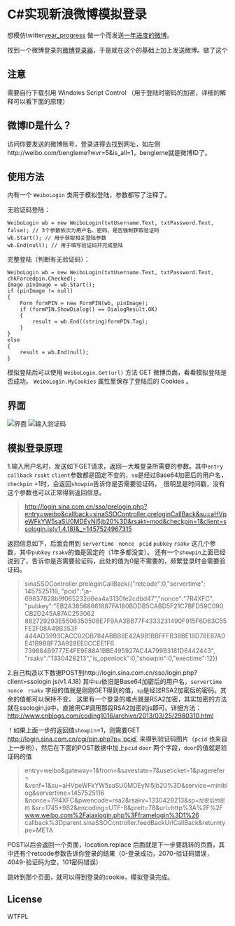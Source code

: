# C#实现新浪微博模拟登录
想模仿twitter[year_progress](https://twitter.com/year_progress) 做一个而发送[一年进度的微博](http://weibo.com/bengleme?wvr=5&is_all=1)。

找到一个微博登录的[微博登录器](https://github.com/huiyadanli/SinaLogin)，于是就在这个的基础上加上发送微博。做了这个

## 注意
需要自行下载引用 Windows Script Control （用于登陆时密码的加密，详细的解释可以看下面的原理）

## 微博ID是什么？
访问你要发送的微博账号，登录进得去找到网址，如左侧http://weibo.com/bengleme?wvr=5&is_all=1，bengleme就是微博ID了。  

## 使用方法
内有一个 `WeiboLogin` 类用于模拟登陆，参数都写了注释了。

无验证码登陆：
```
WeiboLogin wb = new WeiboLogin(txtUsername.Text, txtPassword.Text, false); // 3个参数依次为用户名、密码、是否强制获取验证码
wb.Start(); // 用于获取相关登陆参数
wb.End(null); // 用于填写验证码并完成登陆
```

完整登陆（判断有无验证码）：
```
WeiboLogin wb = new WeiboLogin(txtUsername.Text, txtPassword.Text, chkForcedpin.Checked);
Image pinImage = wb.Start();
if (pinImage != null)
{
    Form formPIN = new FormPIN(wb, pinImage);
    if (formPIN.ShowDialog() == DialogResult.OK)
    {
        result = wb.End((string)formPIN.Tag);
    }
}
else
{
    result = wb.End(null);
}
```

模拟登陆后可以使用 `WeiboLogin.Get(url)` 方法 GET 微博页面，看看模拟登陆是否成功。
`WeiboLogin.MyCookies` 属性里保存了登陆后的 Cookies 。

## 界面
![界面](https://raw.githubusercontent.com/huiyadanli/SinaLogin/master/img/screenshot2.png)
![输入验证码](https://raw.githubusercontent.com/huiyadanli/SinaLogin/master/img/screenshot1.png)

## 模拟登录原理
1.输入用户名时，发送如下GET请求，返回一大堆登录所需要的参数。其中`entry` `callback` `rsakt`  `client`参数都是固定不变的，`su`是经过Base64加密后的用户名，`checkpin` =1时，会返回`showpin`告诉你是否需要验证码，`_`很明显是时间戳，没有这个参数也可以正常得到返回信息。
> http://login.sina.com.cn/sso/prelogin.php?entry=weibo&callback=sinaSSOController.preloginCallBack&su=aHVpeWFkYW5saSU0MDEyNi5jb20%3D&rsakt=mod&checkpin=1&client=ssologin.js(v1.4.18)&_=1457524967315

返回信息如下，后面会用到 `servertime ` `nonce ` `pcid` `pubkey` `rsakv` 这几个参数，其中`pubkey` `rsakv`的值是固定的（1年多都没变）。
还有一个`showpin`上面已经说到了，告诉你是否需要验证码，此处的值为0是不需要的，频繁登录时会需要验证码。
> sinaSSOController.preloginCallBack({"retcode":0,"servertime": 1457525116,
"pcid":"ja-69837828b9f065232d6ea4a3130fe2cdbd47","nonce":"7R4XFC",
"pubkey":"EB2A38568661887FA180BDDB5CABD5F21C7BFD59C090CB2D245A87AC253062
882729293E5506350508E7F9AA3BB77F4333231490F915F6D63C55FE2F08A49B353F
444AD3993CACC02DB784ABBB8E42A9B1BBFFFB38BE18D78E87A0E41B9B8F73A928EE0CCEE1F6
739884B9777E4FE9E88A1BBE495927AC4A799B3181D6442443",
"rsakv":"1330428213","is_openlock":0,"showpin":0,"exectime":12})

2.自己构造以下数据POST到http://login.sina.com.cn/sso/login.php?client=ssologin.js(v1.4.18)
其中`su`依旧是Base64加密后的用户名，`servertime ` `nonce ` `rsakv` 字段的值就是刚刚GET得到的值，`sp`是经过RSA2加密后的密码。其余的值都可以保持不变。
这里有一个登录的难点就是RSA2加密，其实加密的方法就在ssologin.js中，直接用C#调用那段RSA2加密的js即可。详细方法：http://www.cnblogs.com/coding1016/archive/2013/03/25/2980310.html

！如果上面一步的返回值`showpin`=1，则需要GET  http://login.sina.com.cn/cgi/pin.php?p=`pcid` 来得到验证码图片（`pcid` 也来自上一步哟），然后在下面的POST数据中加上`pcid` `door` 两个字段，`door`的值就是验证码的值
> entry=weibo&gateway=1&from=&savestate=7&useticket=1&pagerefer=
&vsnf=1&su=aHVpeWFkYW5saSU0MDEyNi5jb20%3D&service=miniblog&servertime=1457525116
&nonce=7R4XFC&pwencode=rsa2&rsakv=1330428213&sp=`加密后的密码`
&sr=1745*982&encoding=UTF-8&prelt=78&url=http%3A%2F%2F
www.weibo.com%2Fajaxlogin.php%3Fframelogin%3D1%26
callback%3Dparent.sinaSSOController.feedBackUrlCallBack&returntype=META

POST以后会返回一个页面，location.replace 后面就是下一步要跳转的页面，其中还有个retcode参数告诉你登录的结果（0-登录成功，2070-验证码错误，4049-验证码为空，101密码错误）

跳转到那个页面，就可以得到登录的cookie，模拟登录完成。

## License
WTFPL